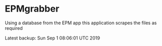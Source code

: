 # EPMgrabber
Using a database from the EPM app this application scrapes the files as required


Latest backup: Sun Sep 1 08:06:01 UTC 2019
